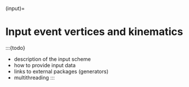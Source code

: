 (input)=

# Input event vertices and kinematics

:::{todo}

- description of the input scheme
- how to provide input data
- links to external packages (generators)
- multithreading
  :::
